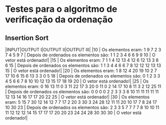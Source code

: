 # Testes para o algoritmo de verificação da ordenação

## Insertion Sort
|INPUT|OUTPUT I|OUTPUT II|OUTPUT III|
|10   | Os elementos eram: 1 9 7 2 3 7 4 5 9 7 | Depois de ordenados os elementos são: 1 1 2 3 4 6 6 9 9 10 | O vetor está ordenado!|
|15   | Os elementos eram: 7 1 1 4 12 13 4 12 6 12 13 3 8 6 15 | Depois de ordenados os elementos são: 1 1 3 4 4 6 6 7 8 12 12 12 13 13 15 | O vetor está ordenado!|
|20   | Os elementos eram: 1 8 12 4 20 19 10 2 7 17 10 6 15 6 13 3 3 0 5 18 | Depois de ordenados os elementos são: 0 1 2 3 3 4 5 6 6 7 8 10 10 12 13 15 17 18 19 20 | O vetor está ordenado!|
|25   | Os elementos eram: 0 16 13 11 0 3 11 22 17 3 20 0 11 0 2 14 17 10 8 11 3 2 12 25 11 | Depois de ordenados os elementos são: 0 0 0 0 2 2 3 3 3 8 10 11 11 11 11 11 12 13 14 16 17 17 20 22 25 | O vetor está ordenado!|
|30   | Os elementos eram: 5 15 7 30 12 14 12 7 7 17 2 20 3 30 3 24 28 12 11 11 20 10 17 7 8 24 17 10 30 23 | Depois de ordenados os elementos são: 2 3 3 5 7 7 7 7 8 10 10 11 11 12 12 12 14 15 17 17 17 20 20 23 24 24 28 30 30 30 | O vetor está ordenado!|

